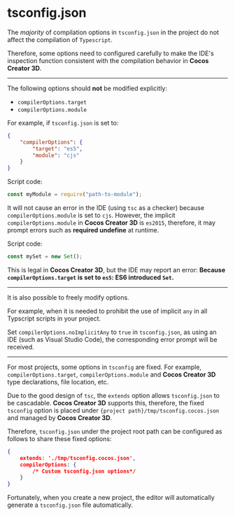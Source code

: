 # tsconfig.json

The *majority* of compilation options in `tsconfig.json` in the project do not affect the compilation of `Typescript`.

Therefore, some options need to configured carefully to make the IDE's inspection function consistent with the compilation behavior in __Cocos Creator 3D__.

---- 

The following options should **not** be modified explicitly:

  - `compilerOptions.target`
  - `compilerOptions.module`

For example, if `tsconfig.json` is set to:

```json
{
    "compilerOptions": {
        "target": "es5",
        "module": "cjs"
    }
}
```

Script code:

```ts
const myModule = require("path-to-module");
```

It will not cause an error in the IDE (using `tsc` as a checker) because `compilerOptions.module` is set to `cjs`. However, the implicit `compilerOptions.module` in __Cocos Creator 3D__ is `es2015`,
therefore, it may prompt errors such as __required undefine__ at runtime.

Script code:

```ts
const mySet = new Set();
```

This is legal in __Cocos Creator 3D__, but the IDE may report an error: **Because `compilerOptions.target` is set to `es5`: ES6 introduced `Set`.**

----

It is also possible to freely modify options.

For example, when it is needed to prohibit the use of implicit `any` in all Typscript scripts in your project.

Set `compilerOptions.noImplicitAny` to `true` in `tsconfig.json`,
as using an IDE (such as Visual Studio Code), the corresponding error prompt will be received.

----

For most projects, some options in `tsconfig` are fixed. For example, `compilerOptions.target`, `compilerOptions.module` and __Cocos Creator 3D__ type declarations, file location, etc.

Due to the good design of `tsc`, the `extends` option allows `tsconfig.json` to be cascadable. __Cocos Creator 3D__ supports this, therefore, the fixed `tsconfig` option is placed under `{project path}/tmp/tsconfig.cocos.json` and managed by __Cocos Creator 3D__.

Therefore, `tsconfig.json` under the project root path can be configured as follows to share these fixed options:

```json
{
    extends: './tmp/tsconfig.cocos.json',
    compilerOptions: {
        /* Custom tsconfig.json options*/
    }
}
```

Fortunately, when you create a new project, the editor will automatically generate a `tsconfig.json` file automatically.